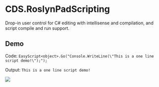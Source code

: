 # CDS.RoslynPadScripting
Drop-in user control for C# editing with intellisense and compilation, and script compile and run support.


## Demo

Code:
`EasyScript<object>.Go("Console.WriteLine(\"This is a one line script demo!\");");`

Output:
`This is a one line script demo!`


<img src="./myimage.jpg">
